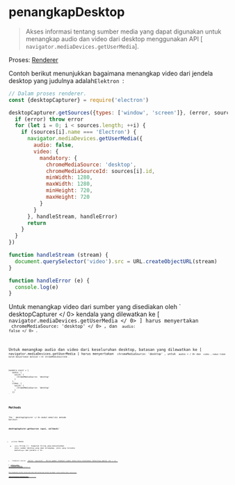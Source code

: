 # penangkapDesktop

> Akses informasi tentang sumber media yang dapat digunakan untuk menangkap audio dan video dari desktop menggunakan API [ ` navigator.mediaDevices.getUserMedia `].

Proses: [Renderer](../glossary.md#renderer-process)

Contoh berikut menunjukkan bagaimana menangkap video dari jendela desktop yang judulnya adalah`Elektron `:

```javascript
// Dalam proses renderer.
const {desktopCapturer} = require('electron')

desktopCapturer.getSources({types: ['window', 'screen']}, (error, sources) => {
  if (error) throw error
  for (let i = 0; i < sources.length; ++i) {
    if (sources[i].name === 'Electron') {
      navigator.mediaDevices.getUserMedia({
        audio: false,
        video: {
          mandatory: {
            chromeMediaSource: 'desktop',
            chromeMediaSourceId: sources[i].id,
            minWidth: 1280,
            maxWidth: 1280,
            minHeight: 720,
            maxHeight: 720
          }
        }
      }, handleStream, handleError)
      return
    }
  }
})

function handleStream (stream) {
  document.querySelector('video').src = URL.createObjectURL(stream)
}

function handleError (e) {
  console.log(e)
}
```

Untuk menangkap video dari sumber yang disediakan oleh ` desktopCapturer </ 0> kendala yang dilewatkan ke [ <code> navigator.mediaDevices.getUserMedia </ 0> ] harus menyertakan
 <code> chromeMediaSource: 'desktop' </ 0> , dan <code> audio: false </ 0> .</p>

<p>Untuk menangkap audio dan video dari keseluruhan desktop, batasan yang dilewatkan ke [ <code> navigator.mediaDevices.getUserMedia </ 0>] harus menyertakan <code> chromeMediaSource: 'desktop' </ 0>, untuk <code> audio < / 0> dan <code> video </ 0>, namun tidak boleh menyertakan batasan < 0> chromeMediaSourceId </ 0>.</p>

<pre><code class="javascript">kendala const = {
   audio: {
     wajib: {
       chromeMediaSource: 'desktop'
     }
   },
   video: {
     wajib: {
       chromeMediaSource: 'desktop'
     }
   }}
`</pre> 

## Methods

The ` desktopCapturer </ 0> modul memiliki metode berikut:</p>

<h3><code>desktopCapturer.getSources (opsi, callback)`</h3> 

* `pilihan` Benda 
  * `jenis `String [] - Kumpulan String yang mencantumkan jenis sumber desktop yang akan ditangkap, jenis yang tersedia adalah`layar `dan`jendela </ 0>.</li>
<li><code> thumbnail ukuran</ 0>  <a href="structures/size.md"> Ukuran </ 1> (opsional) - Ukuran gambar thumbnail sumber media harus diskalakan. Defaultnya adalah <code> 150 </ 0> x <code> 150 </ 0> .</li>
</ul></li>
<li><code>callback` Fungsi 
    * Kesalahan `kesalahan`
    *  sumber </ 0>  <a href="structures/desktop-capturer-source.md"> DesktopCapturerSource [] </ 1></li>
</ul></li>
</ul>

<p>Mulai mengumpulkan informasi tentang semua sumber media desktop yang tersedia, dan panggil <code> callback (kesalahan, sumber) </ 0> setelah selesai.</p>

<p><code> sources </ 0> adalah array dari <a href="structures/desktop-capturer-source.md"><code> objek DesktopCapturerSource </ 1> 
, masing-masing <code> DesktopCapturerSource </ 0> mewakili layar atau jendela individual yang dapat ditangkap.</p>